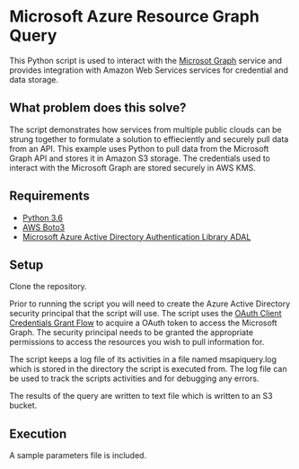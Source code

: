 # Microsoft Azure Resource Graph Query
This Python script is used to interact with the [Microsot Graph](https://docs.microsoft.com/en-us/graph/overview) service and provides integration with Amazon Web Services services for credential and data storage. 

## What problem does this solve?
The script demonstrates how services from multiple public clouds can be strung together to formulate a solution to effieciently and securely pull data from an API.  This example uses Python to pull data from the Microsoft Graph API and stores it in Amazon S3 storage.  The credentials used to interact with the Microsoft Graph are stored securely in AWS KMS.

## Requirements

* [Python 3.6](https://www.python.org/downloads/release/python-360/)
* [AWS Boto3](https://boto3.amazonaws.com/v1/documentation/api/latest/index.html?id=docs_gateway)
* [Microsoft Azure Active Directory Authentication Library ADAL](https://docs.microsoft.com/en-us/azure/active-directory/develop/active-directory-authentication-libraries)

## Setup
Clone the repository.

Prior to running the script you will need to create the Azure Active Directory security principal that the script will use.  The script uses the [OAuth Client Credentials Grant Flow](https://oauth.net/2/grant-types/client-credentials/) to acquire a OAuth token to access the Microsoft Graph.  The security principal needs to be granted the appropriate permissions to access the resources you wish to pull information for.

The script keeps a log file of its activities in a file named msapiquery.log which is stored in the directory the script is executed from.  The log file can be used to track the scripts activities and for debugging any errors.

The results of the query are written to text file which is written to an S3 bucket.

## Execution
A sample parameters file is included.
